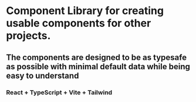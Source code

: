 # Component Library for creating usable components for other projects.
## The components are designed to be as typesafe as possible with minimal default data while being easy to understand
### React + TypeScript + Vite + Tailwind


